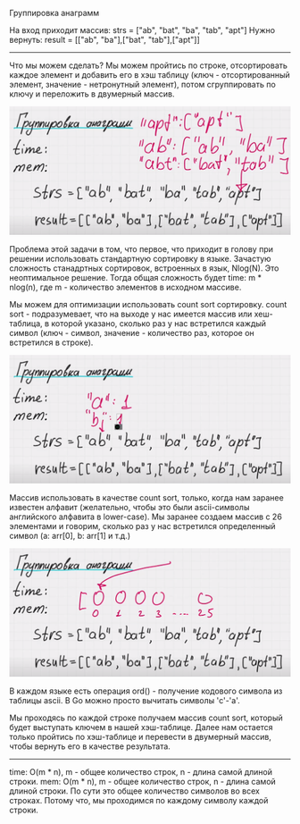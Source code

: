 Группировка анаграмм

На вход приходит массив:
strs = ["ab", "bat", "ba", "tab", "apt"]
Нужно вернуть:
result = [["ab", "ba"],["bat", "tab"],["apt"]]

---------

Что мы можем сделать? 
Мы можем пройтись по строке, отсортировать каждое элемент и добавить его в хэш таблицу (ключ - отсортированный элемент, значение - нетронутный элемент), потом сгруппировать по ключу и переложить в двумерный массив.

![1](<1.png>)

Проблема этой задачи в том, что первое, что приходит в голову при решении использовать стандартную сортировку в языке. Зачастую  сложность станадртных сортировок, встроенных в язык, Nlog(N). Это неоптимальное решение. Тогда общая сложность будет time: m * nlog(n), где m - количество элементов в исходном массиве.

Мы можем для оптимизации использовать count sort сортировку. count sort - подразумевает, что на выходе у нас имеется массив или хеш-таблица, в которой указано, сколько раз у нас встретился каждый символ (ключ - символ, значение - количество раз, которое он встретился в строке).

![2](<2.png>)

Массив использовать в качестве count sort, только, когда нам заранее известен алфавит (желательно, чтобы это были ascii-символы английского алфавита в lower-case). Мы заранее создаем массив с 26 элементами и говорим, сколько раз у нас встретился определенный символ (a: arr[0], b: arr[1] и т.д.)

![3](<3.png>)

В каждом языке есть операция ord() - получение кодового символа из таблицы ascii. В Go можно просто вычитать символы 'c'-'a'.

Мы проходясь по каждой строке получаем массив count sort, который будет выступать ключем в нашей хэш-таблице. Далее нам остается только пройтись по хэш-таблице и перевести в двумерный массив, чтобы вернуть его в качестве результата.

---------

time: O(m * n), m - общее количество строк, n - длина самой длиной строки.
mеm: O(m * n), m - общее количество строк, n - длина самой длиной строки. По сути это общее количество символов во всех строках. Потому что, мы проходимся по каждому символу каждой строки.
